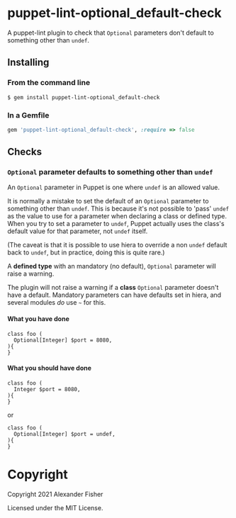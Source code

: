 puppet-lint-optional\_default-check
===================================

A puppet-lint plugin to check that `Optional` parameters don't default to something other than `undef`.

## Installing

### From the command line

```shell
$ gem install puppet-lint-optional_default-check
```

### In a Gemfile

```ruby
gem 'puppet-lint-optional_default-check', :require => false
```

## Checks

### `Optional` parameter defaults to something other than `undef`

An `Optional` parameter in Puppet is one where `undef` is an allowed value.

It is normally a mistake to set the default of an `Optional` parameter to something other than `undef`.
This is because it's not possible to 'pass' `undef` as the value to use for a parameter when declaring a class or defined type.
When you try to set a parameter to `undef`, Puppet actually uses the class's default value for that parameter, not `undef` itself.

(The caveat is that it is possible to use hiera to override a non `undef` default back to `undef`, but in practice, doing this is quite rare.)

A **defined type** with an mandatory (no default), `Optional` parameter will raise a warning.

The plugin will not raise a warning if a **class** `Optional` parameter doesn't have a default.
Mandatory parameters can have defaults set in hiera, and several modules *do* use `~` for this.

#### What you have done

```puppet
class foo (
  Optional[Integer] $port = 8080,
){
}
```

#### What you should have done

```puppet
class foo (
  Integer $port = 8080,
){
}
```

or

```puppet
class foo (
  Optional[Integer] $port = undef,
){
}
```

# Copyright

Copyright 2021 Alexander Fisher

Licensed under the MIT License.
